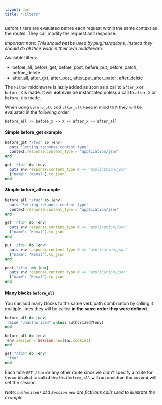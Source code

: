 ```yaml
---
layout: doc
title: "Filters"
---
```


Before filters are evaluated before each request within the same context as the routes. They can modify the request and response.

_Important note: This should **not** be used by plugins/addons, instead they should do all their work in their own middleware._

Available filters:

 - before\_all, before\_get, before\_post, before\_put, before\_patch, before\_delete
 - after\_all, after\_get, after\_post, after\_put, after\_patch, after\_delete

The `Filter` middleware is lazily added as soon as a call to `after_X` or `before_X` is made. It will __not__ even be instantiated unless a call to `after_X` or `before_X` is made.

When using `before_all` and `after_all` keep in mind that they will be evaluated in the following order:

    before_all -> before_x -> X -> after_x -> after_all


#### Simple before_get example

```ruby
before_get "/foo" do |env|
  puts "Setting response content type"
  context.response.content_type = "application/json"
end

get '/foo' do |env|
  puts env.response.content_type # => "application/json"
  {"name": "Kemal"}.to_json
end
```

#### Simple before_all example

```ruby
before_all "/foo" do |env|
  puts "Setting response content type"
  context.response.content_type = "application/json"
end

get '/foo' do |env|
  puts env.response.content_type # => "application/json"
  {"name": "Kemal"}.to_json
end

put '/foo' do |env|
  puts env.response.content_type # => "application/json"
  {"name": "Kemal"}.to_json
end

post '/foo' do |env|
  puts env.response.content_type # => "application/json"
  {"name": "Kemal"}.to_json
end

```

#### Many blocks `before_all`

You can add many blocks to the same verb/path combination by calling it multiple times they will be called __in the same order they were defined__.

```ruby
before_all do |env|
 raise "Unauthorized" unless authorized?(env)
end

before_all do |env|
 env.session = Session.new(env.cookies)
end

get "/foo" do |env|
 "foo"
end

```

Each time `GET /foo` (or any other route since we didn't specify a route for these blocks) is called the first `before_all` will run and then the second will set the session.

_Note: `authorized?` and `Session.new` are fictitious calls used to illustrate the example._
